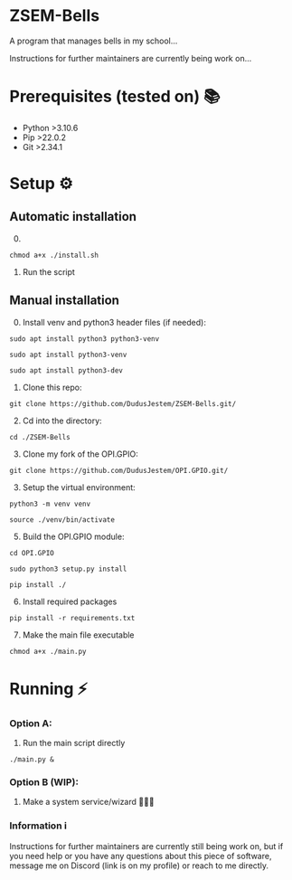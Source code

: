 # ZSEM-Bells

A program that manages bells in my school...

Instructions for further maintainers are currently being work on...

# Prerequisites (tested on) 📚
- Python >3.10.6
- Pip >22.0.2
- Git >2.34.1

# Setup ⚙️

## Automatic installation
0. 
```shell
chmod a+x ./install.sh
```

1. Run the script

## Manual installation
0. Install venv  and python3 header files (if needed):
```shell
sudo apt install python3 python3-venv
```
```shell
sudo apt install python3-venv
```
```shell
sudo apt install python3-dev
```
1. Clone this repo:
```
git clone https://github.com/DudusJestem/ZSEM-Bells.git/
```
2. Cd into the directory:
```shell
cd ./ZSEM-Bells
```
3. Clone my fork of the OPI.GPIO:
```
git clone https://github.com/DudusJestem/OPI.GPIO.git/
```
3. Setup the virtual environment:
```shell
python3 -m venv venv
```
```shell
source ./venv/bin/activate
```
5. Build the OPI.GPIO module:
```shell
cd OPI.GPIO
```
```shell
sudo python3 setup.py install
```
```shell
pip install ./
```
6. Install required packages
```shell
pip install -r requirements.txt
```
7. Make the main file executable 
```shell
chmod a+x ./main.py
```

# Running ⚡
### Option A:
1. Run the main script directly
```shell
./main.py &
```
### Option B (WIP):
1. Make a system service/wizard 🧙🏻‍♂️


### Information ℹ️
Instructions for further maintainers are currently still being work on, but if you need help or you have any questions about this piece of software, message me on Discord (link is on my profile) or reach to me directly.